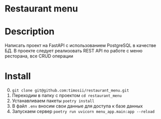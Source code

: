 # Restaurant menu
# Description
Написать проект на FastAPI с использованием PostgreSQL в качестве БД. В проекте следует реализовать REST API по работе с меню ресторана, все CRUD операции
# Install
0. ```git clone git@github.com:timosii/restaurant_menu.git```
1. Переходим в папку с проектом
```cd restaurant_menu``` 
2. Устанавливаем пакеты
```poetry install```
3. В файл `.env` вносим свои данные для доступа к базе данных
4. Запускаем сервер
```poetry run uvicorn menu_app.main:app --reload```

